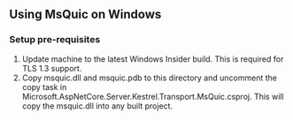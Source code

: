 ## Using MsQuic on Windows

### Setup pre-requisites

1. Update machine to the latest Windows Insider build. This is required for TLS 1.3 support.
2. Copy msquic.dll and msquic.pdb to this directory and uncomment the copy task in Microsoft.AspNetCore.Server.Kestrel.Transport.MsQuic.csproj. This will copy the msquic.dll into any built project.
